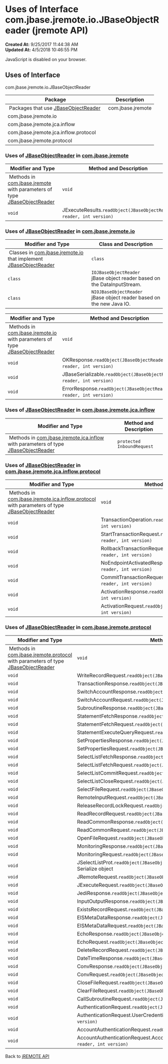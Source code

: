 # Uses of Interface com.jbase.jremote.io.JBaseObjectReader (jremote API)

**Created At:** 9/25/2017 11:44:38 AM  
**Updated At:** 4/5/2018 10:46:55 PM  

<!--<br>    try {<br>        if (location.href.indexOf('is-external=true') == -1) {<br>            parent.document.title="Uses of Interface com.jbase.jremote.io.JBaseObjectReader (jremote   API)";<br>        }<br>    }<br>    catch(err) {<br>    }<br>//-->
JavaScript is disabled on your browser.



<!--<br>  allClassesLink = document.getElementById("allclasses\_navbar\_top");<br>  if(window==top) {<br>    allClassesLink.style.display = "block";<br>  }<br>  else {<br>    allClassesLink.style.display = "none";<br>  }<br>  //-->

## Uses of Interface
com.jbase.jremote.io.JBaseObjectReader

| Package<br> | Description<br> |
| --- | --- |
 Packages that use [JBaseObjectReader](/39250-io/com_jbase_jremote_io_jbaseobjectreader "interface in com.jbase.jremote.io")  | com.jbase.jremote<br> |  <br> |
| com.jbase.jremote.io<br> |  <br> |
| com.jbase.jremote.jca.inflow<br> |  <br> |
| com.jbase.jremote.jca.inflow.protocol<br> |  <br> |
| com.jbase.jremote.protocol<br> |  <br> |






### Uses of [JBaseObjectReader](/39250-io/com_jbase_jremote_io_jbaseobjectreader "interface in com.jbase.jremote.io") in [com.jbase.jremote](/30312-jagent/jremote-api)


| Modifier and Type<br> | Method and Description<br> |
| --- | --- |
 Methods in [com.jbase.jremote](/30312-jagent/jremote-api) with parameters of type [JBaseObjectReader](/39250-io/com_jbase_jremote_io_jbaseobjectreader "interface in com.jbase.jremote.io")  | `void`<br> | JSubroutineParameters.`readObject(JBaseObjectReader reader, int version)` <br> |
| `void`<br> | JExecuteResults.`readObject(JBaseObjectReader reader, int version)` <br> |






### Uses of [JBaseObjectReader](/39250-io/com_jbase_jremote_io_jbaseobjectreader "interface in com.jbase.jremote.io") in [com.jbase.jremote.io](/39250-io/com_jbase_jremote_io_package-summary)


| Modifier and Type<br> | Class and Description<br> |
| --- | --- |
 Classes in [com.jbase.jremote.io](/39250-io/com_jbase_jremote_io_package-summary) that implement [JBaseObjectReader](/39250-io/com_jbase_jremote_io_jbaseobjectreader "interface in com.jbase.jremote.io")  | `class `<br> | `AbstractJBaseObjectReader`<br>Deserializes JBaseSerializable objects sent from the jbase\_agent server, or any other source of serialized JCF objects.<br> |
| `class `<br> | `IOJBaseObjectReader`<br>jBase object reader based on the DataInputStream.<br> |
| `class `<br> | `NIOJBaseObjectReader`<br>jBase object reader based on the new Java IO.<br> |



| Modifier and Type<br> | Method and Description<br> |
| --- | --- |
 Methods in [com.jbase.jremote.io](/39250-io/com_jbase_jremote_io_package-summary) with parameters of type [JBaseObjectReader](/39250-io/com_jbase_jremote_io_jbaseobjectreader "interface in com.jbase.jremote.io")  | `void`<br> | SQLError.`readObject(JBaseObjectReader reader, int version)`<br>Method : readObject() Description: Read object off the wire.<br> |
| `void`<br> | OKResponse.`readObject(JBaseObjectReader reader, int version)` <br> |
| `void`<br> | JBaseSerializable.`readObject(JBaseObjectReader reader, int version)` <br> |
| `void`<br> | ErrorResponse.`readObject(JBaseObjectReader reader, int version)` <br> |






### Uses of [JBaseObjectReader](/39250-io/com_jbase_jremote_io_jbaseobjectreader "interface in com.jbase.jremote.io") in [com.jbase.jremote.jca.inflow](/39262-inflow/com_jbase_jremote_jca_inflow_package-summary)


| Modifier and Type<br> | Method and Description<br> |
| --- | --- |
 Methods in [com.jbase.jremote.jca.inflow](/39262-inflow/com_jbase_jremote_jca_inflow_package-summary) with parameters of type [JBaseObjectReader](/39250-io/com_jbase_jremote_io_jbaseobjectreader "interface in com.jbase.jremote.io")  | `protected InboundRequest`<br> | InboundRequestHandler.`readRequest(JBaseObjectReader reader)` <br> |





### Uses of [JBaseObjectReader](/39250-io/com_jbase_jremote_io_jbaseobjectreader "interface in com.jbase.jremote.io") in [com.jbase.jremote.jca.inflow.protocol](/39264-protocol/com_jbase_jremote_jca_inflow_protocol_package-summary)


| Modifier and Type<br> | Method and Description<br> |
| --- | --- |
 Methods in [com.jbase.jremote.jca.inflow.protocol](/39264-protocol/com_jbase_jremote_jca_inflow_protocol_package-summary) with parameters of type [JBaseObjectReader](/39250-io/com_jbase_jremote_io_jbaseobjectreader "interface in com.jbase.jremote.io")  | `void`<br> | WorkScheduledResponse.`readObject(JBaseObjectReader reader, int version)` <br> |
| `void`<br> | TransactionOperation.`readObject(JBaseObjectReader reader, int version)` <br> |
| `void`<br> | StartTransactionRequest.`readObject(JBaseObjectReader reader, int version)` <br> |
| `void`<br> | RollbackTransactionRequest.`readObject(JBaseObjectReader reader, int version)` <br> |
| `void`<br> | NoEndpointActivatedResponse.`readObject(JBaseObjectReader reader, int version)` <br> |
| `void`<br> | CommitTransactionRequest.`readObject(JBaseObjectReader reader, int version)` <br> |
| `void`<br> | ActivationResponse.`readObject(JBaseObjectReader reader, int version)` <br> |
| `void`<br> | ActivationRequest.`readObject(JBaseObjectReader reader, int version)` <br> |






### Uses of [JBaseObjectReader](/39250-io/com_jbase_jremote_io_jbaseobjectreader "interface in com.jbase.jremote.io") in [com.jbase.jremote.protocol](/39270-protocol/com_jbase_jremote_protocol_package-summary)


| Modifier and Type<br> | Method and Description<br> |
| --- | --- |
 Methods in [com.jbase.jremote.protocol](/39270-protocol/com_jbase_jremote_protocol_package-summary) with parameters of type [JBaseObjectReader](/39250-io/com_jbase_jremote_io_jbaseobjectreader "interface in com.jbase.jremote.io")  | `void`<br> | XAXid.`readObject(JBaseObjectReader reader, int version)` <br> |
| `void`<br> | WriteRecordRequest.`readObject(JBaseObjectReader reader, int version)` <br> |
| `void`<br> | TransactionResponse.`readObject(JBaseObjectReader reader, int version)` <br> |
| `void`<br> | SwitchAccountResponse.`readObject(JBaseObjectReader reader, int version)` <br> |
| `void`<br> | SwitchAccountRequest.`readObject(JBaseObjectReader reader, int version)` <br> |
| `void`<br> | SubroutineResponse.`readObject(JBaseObjectReader reader, int version)` <br> |
| `void`<br> | StatementFetchResponse.`readObject(JBaseObjectReader reader, int version)` <br> |
| `void`<br> | StatementFetchRequest.`readObject(JBaseObjectReader reader, int version)` <br> |
| `void`<br> | StatementExecuteQueryRequest.`readObject(JBaseObjectReader reader, int version)` <br> |
| `void`<br> | SetPropertiesResponse.`readObject(JBaseObjectReader reader, int version)` <br> |
| `void`<br> | SetPropertiesRequest.`readObject(JBaseObjectReader reader, int version)` <br> |
| `void`<br> | SelectListFetchResponse.`readObject(JBaseObjectReader reader, int version)` <br> |
| `void`<br> | SelectListFetchRequest.`readObject(JBaseObjectReader reader, int version)` <br> |
| `void`<br> | SelectListCommitRequest.`readObject(JBaseObjectReader reader, int version)` <br> |
| `void`<br> | SelectListCloseRequest.`readObject(JBaseObjectReader reader, int version)` <br> |
| `void`<br> | SelectFileRequest.`readObject(JBaseObjectReader reader, int version)` <br> |
| `void`<br> | RemoteInputRequest.`readObject(JBaseObjectReader reader, int version)` <br> |
| `void`<br> | ReleaseRecordLockRequest.`readObject(JBaseObjectReader reader, int version)` <br> |
| `void`<br> | ReadRecordRequest.`readObject(JBaseObjectReader reader, int version)` <br> |
| `void`<br> | ReadCommonResponse.`readObject(JBaseObjectReader reader, int version)` <br> |
| `void`<br> | ReadCommonRequest.`readObject(JBaseObjectReader reader, int version)` <br> |
| `void`<br> | OpenFileRequest.`readObject(JBaseObjectReader reader, int version)` <br> |
| `void`<br> | MonitoringResponse.`readObject(JBaseObjectReader reader, int version)` <br> |
| `void`<br> | MonitoringRequest.`readObject(JBaseObjectReader reader, int version)` <br> |
| `void`<br> | JSelectListProt.`readObject(JBaseObjectReader reader, int version)`<br>Serialize object<br> |
| `void`<br> | JRemoteRequest.`readObject(JBaseObjectReader reader, int version)` <br> |
| `void`<br> | JExecuteRequest.`readObject(JBaseObjectReader reader, int version)` <br> |
| `void`<br> | JediResponse.`readObject(JBaseObjectReader reader, int version)` <br> |
| `void`<br> | InputOutputResponse.`readObject(JBaseObjectReader reader, int version)` <br> |
| `void`<br> | ExistsRecordRequest.`readObject(JBaseObjectReader reader, int version)` <br> |
| `void`<br> | EISMetaDataResponse.`readObject(JBaseObjectReader reader, int version)` <br> |
| `void`<br> | EISMetaDataRequest.`readObject(JBaseObjectReader reader, int version)` <br> |
| `void`<br> | EchoResponse.`readObject(JBaseObjectReader reader, int version)` <br> |
| `void`<br> | EchoRequest.`readObject(JBaseObjectReader reader, int version)` <br> |
| `void`<br> | DeleteRecordRequest.`readObject(JBaseObjectReader reader, int version)` <br> |
| `void`<br> | DateTimeResponse.`readObject(JBaseObjectReader reader, int version)` <br> |
| `void`<br> | ConvResponse.`readObject(JBaseObjectReader reader, int version)` <br> |
| `void`<br> | ConvRequest.`readObject(JBaseObjectReader reader, int version)` <br> |
| `void`<br> | CloseFileRequest.`readObject(JBaseObjectReader reader, int version)` <br> |
| `void`<br> | ClearFileRequest.`readObject(JBaseObjectReader reader, int version)` <br> |
| `void`<br> | CallSubroutineRequest.`readObject(JBaseObjectReader reader, int version)` <br> |
| `void`<br> | AuthenticationRequest.`readObject(JBaseObjectReader reader, int version)` <br> |
| `void`<br> | AuthenticationRequest.UserCredentials.`readObject(JBaseObjectReader reader, int version)` <br> |
| `void`<br> | AccountAuthenticationRequest.`readObject(JBaseObjectReader reader, int version)` <br> |
| `void`<br> | AccountAuthenticationRequest.AccountUserCredentials.`readObject(JBaseObjectReader reader, int version)` <br> |

Back to [jREMOTE API](com_jbase_jremote_package-summary)


